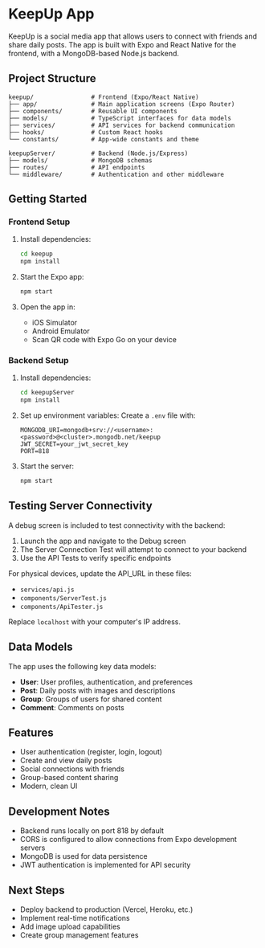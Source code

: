 # KeepUp App

KeepUp is a social media app that allows users to connect with friends and share daily posts. The app is built with Expo and React Native for the frontend, with a MongoDB-based Node.js backend.

## Project Structure

```
keepup/                # Frontend (Expo/React Native)
├── app/               # Main application screens (Expo Router)
├── components/        # Reusable UI components
├── models/            # TypeScript interfaces for data models
├── services/          # API services for backend communication
├── hooks/             # Custom React hooks
└── constants/         # App-wide constants and theme

keepupServer/          # Backend (Node.js/Express)
├── models/            # MongoDB schemas
├── routes/            # API endpoints
└── middleware/        # Authentication and other middleware
```

## Getting Started

### Frontend Setup

1. Install dependencies:

   ```bash
   cd keepup
   npm install
   ```

2. Start the Expo app:

   ```bash
   npm start
   ```

3. Open the app in:
   - iOS Simulator
   - Android Emulator
   - Scan QR code with Expo Go on your device

### Backend Setup

1. Install dependencies:

   ```bash
   cd keepupServer
   npm install
   ```

2. Set up environment variables:
   Create a `.env` file with:

   ```
   MONGODB_URI=mongodb+srv://<username>:<password>@<cluster>.mongodb.net/keepup
   JWT_SECRET=your_jwt_secret_key
   PORT=818
   ```

3. Start the server:
   ```bash
   npm start
   ```

## Testing Server Connectivity

A debug screen is included to test connectivity with the backend:

1. Launch the app and navigate to the Debug screen
2. The Server Connection Test will attempt to connect to your backend
3. Use the API Tests to verify specific endpoints

For physical devices, update the API_URL in these files:

- `services/api.js`
- `components/ServerTest.js`
- `components/ApiTester.js`

Replace `localhost` with your computer's IP address.

## Data Models

The app uses the following key data models:

- **User**: User profiles, authentication, and preferences
- **Post**: Daily posts with images and descriptions
- **Group**: Groups of users for shared content
- **Comment**: Comments on posts

## Features

- User authentication (register, login, logout)
- Create and view daily posts
- Social connections with friends
- Group-based content sharing
- Modern, clean UI

## Development Notes

- Backend runs locally on port 818 by default
- CORS is configured to allow connections from Expo development servers
- MongoDB is used for data persistence
- JWT authentication is implemented for API security

## Next Steps

- Deploy backend to production (Vercel, Heroku, etc.)
- Implement real-time notifications
- Add image upload capabilities
- Create group management features
